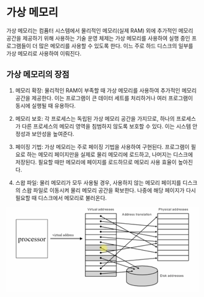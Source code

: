 # 가상 메모리

가상 메모리는 컴퓸터 시스템에서 물리적인 메모리(실제 RAM) 외에 추가적인 메모리 공간을 제공하기 위해 사용하는 기술 운영 체제는
가상 메모리를 사용하여 실행 중인 프로그램들이 더 많은 메모리를 사용할 수 있도록 한다. 이느 주로 하드 디스크의 일부를 가상 메모리로 사용하여 이뤄진다.

## 가상 메모리의 장점

1. 메모리 확장: 물리적인 RAM이 부족할 때 가상 메모리를 사용하여 추가적인 메모리 공간을 제공한다. 이는 프로그램이 큰 데이터 세트를 처리하거나 여러 프로그램이 동시에 실행될 때 유용하다.

2. 메모리 보호: 각 프로세스는 독립된 가상 메모리 공간을 가지므로, 하나의 프로세스가 다른 프로세스의 메모리 영역을 침범하지 않도록 보호할 수 있다. 이는 시스템 안정성과 보안성을 높여준다.

3. 페이징 기법: 가상 메모리는 주로 페이징 기법을 사용하여 구현된다. 프로그램이 필요로 하는 메모리 페이지만을 실제로 물리 메모리에 로드하고, 나머지는 디스크에 저장된다. 필요할 때만
메모리에 페이지를 로드하므로 메모리 사용 효율이 높아진다.

4. 스왑 파일: 물리 메모리가 모두 사용될 경우, 사용하지 않는 메모리 페이지를 디스크의 스왑 파일로 이동시켜 물리 메모리 공간을 확보한다. 나중에 해당 페이지가 다시 필요할 때 디스크에서
메모리로 불러온다. 

![Alt text](image.png)